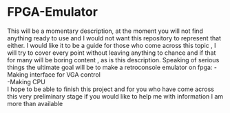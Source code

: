 # FPGA-Emulator

This will be a momentary description, at the moment you will not find anything ready to use and I would not want this repository to represent that either. I would like it to be a guide for those who come across this topic , I will try to cover every point without leaving anything to chance and if that for many will be boring content , as is this description. Speaking of serious things the ultimate goal will be to make a retroconsole emulator on fpga:
-Making interface for VGA control\
-Making CPU\
I hope to be able to finish this project and for you who have come across this very preliminary stage if you would like to help me with information I am more than available
